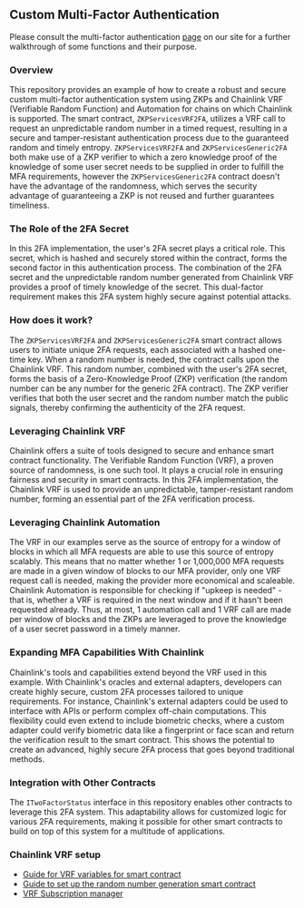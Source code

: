 
## Custom Multi-Factor Authentication

Please consult the multi-factor authentication [page](https://zkp.services/mfa) on our site for a further walkthrough of some functions and their purpose.

### Overview

This repository provides an example of how to create a robust and secure custom multi-factor authentication system using ZKPs and Chainlink VRF (Verifiable Random Function) and Automation for chains on which Chainlink is supported. The smart contract, `ZKPServicesVRF2FA`, utilizes a VRF call to request an unpredictable random number in a timed request, resulting in a secure and tamper-resistant authentication process due to the guaranteed random and timely entropy. `ZKPServicesVRF2FA` and `ZKPServicesGeneric2FA` both make use of a ZKP verifier to which a zero knowledge proof of the knowledge of some user secret needs to be supplied in order to fulfill the MFA requirements, however the `ZKPServicesGeneric2FA` contract doesn't have the advantage of the randomness, which serves the security advantage of guaranteeing a ZKP is not reused and further guarantees timeliness. 

### The Role of the 2FA Secret

In this 2FA implementation, the user's 2FA secret plays a critical role. This secret, which is hashed and securely stored within the contract, forms the second factor in this authentication process. The combination of the 2FA secret and the unpredictable random number generated from Chainlink VRF provides a proof of timely knowledge of the secret. This dual-factor requirement makes this 2FA system highly secure against potential attacks.

### How does it work?

The `ZKPServicesVRF2FA` and `ZKPServicesGeneric2FA` smart contract allows users to initiate unique 2FA requests, each associated with a hashed one-time key. When a random number is needed, the contract calls upon the Chainlink VRF. This random number, combined with the user's 2FA secret, forms the basis of a Zero-Knowledge Proof (ZKP) verification (the random number can be any number for the generic 2FA contract). The ZKP verifier verifies that both the user secret and the random number match the public signals, thereby confirming the authenticity of the 2FA request.

### Leveraging Chainlink VRF

Chainlink offers a suite of tools designed to secure and enhance smart contract functionality. The Verifiable Random Function (VRF), a proven source of randomness, is one such tool. It plays a crucial role in ensuring fairness and security in smart contracts. In this 2FA implementation, the Chainlink VRF is used to provide an unpredictable, tamper-resistant random number, forming an essential part of the 2FA verification process.

### Leveraging Chainlink Automation  

The VRF in our examples serve as the source of entropy for a window of blocks in which all MFA requests are able to use this source of entropy scalably. This means that no matter whether 1 or 1,000,000 MFA requests are made in a given window of blocks to our MFA provider, only one VRF request call is needed, making the provider more economical and scaleable. Chainlink Automation is responsible for checking if "upkeep is needed" - that is, whether a VRF is required in the next window and if it hasn't been requested already. Thus, at most, 1 automation call and 1 VRF call are made per window of blocks and the ZKPs are leveraged to prove the knowledge of a user secret password in a timely manner.  

### Expanding MFA Capabilities With Chainlink

Chainlink's tools and capabilities extend beyond the VRF used in this example. With Chainlink's oracles and external adapters, developers can create highly secure, custom 2FA processes tailored to unique requirements. For instance, Chainlink's external adapters could be used to interface with APIs or perform complex off-chain computations. This flexibility could even extend to include biometric checks, where a custom adapter could verify biometric data like a fingerprint or face scan and return the verification result to the smart contract. This shows the potential to create an advanced, highly secure 2FA process that goes beyond traditional methods.

### Integration with Other Contracts

The `ITwoFactorStatus` interface in this repository enables other contracts to leverage this 2FA system. This adaptability allows for customized logic for various 2FA requirements, making it possible for other smart contracts to build on top of this system for a multitude of applications.


### Chainlink VRF setup

- [Guide for VRF variables for smart contract](https://docs.chain.link/vrf/v2/subscription/supported-networks)
- [Guide to set up the random number generation smart contract](https://docs.chain.link/vrf/v2/subscription/examples/get-a-random-number)
- [VRF Subscription manager](https://vrf.chain.link/)

